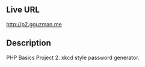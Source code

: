 ## Live URL
<http://p2.gguzman.me>

## Description
PHP Basics Project 2. xkcd style password generator.